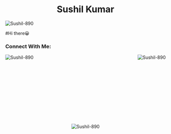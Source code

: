 <h1 align="center"> Sushil Kumar </h1>
<p align="left"> <img src="https://komarev.com/ghpvc/?username=Sushil-890&label=Profile%20views&color=0e75b6&style=flat" alt="Sushil-890" /> </p>
#Hi there&#x1F600
<h3 align="left">Connect With Me:</h3>
<p><img align="left" src="https://github-readme-stats.vercel.app/api?username=Sushil-890&show_icons=true&locale=en" alt="Sushil-890" />

<img align="right" src="https://github-readme-streak-stats.herokuapp.com/?user=Sushil-890&" alt="Sushil-890" /></p>
<br><br>
<br><br>
<br><br>
<br><br>
<br><br>
<br><br>
<p align="center"><img src="https://github-readme-stats.vercel.app/api/top-langs?username=Sushil-890&show_icons=true&locale=en&layout=compact" alt="Sushil-890" /></p>
